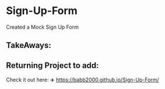# Sign-Up-Form
Created a Mock Sign Up Form

TakeAways:
---














## Returning Project to add:




Check it out here: :airplane: https://babb2000.github.io/Sign-Up-Form/

